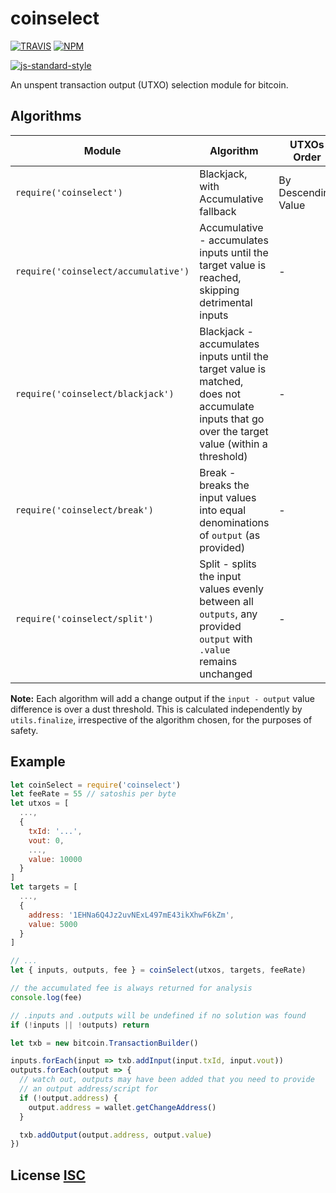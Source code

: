# coinselect

[![TRAVIS](https://secure.travis-ci.org/bitcoinjs/coinselect.png)](http://travis-ci.org/bitcoinjs/coinselect)
[![NPM](http://img.shields.io/npm/v/coinselect.svg)](https://www.npmjs.org/package/coinselect)

[![js-standard-style](https://cdn.rawgit.com/feross/standard/master/badge.svg)](https://github.com/feross/standard)

An unspent transaction output (UTXO) selection module for bitcoin.


## Algorithms
Module | Algorithm | UTXOs Order
-|-|-
`require('coinselect')` | Blackjack, with Accumulative fallback | By Descending Value
`require('coinselect/accumulative')` | Accumulative - accumulates inputs until the target value is reached, skipping detrimental inputs | -
`require('coinselect/blackjack')` | Blackjack - accumulates inputs until the target value is matched, does not accumulate inputs that go over the target value (within a threshold) | -
`require('coinselect/break')` | Break - breaks the input values into equal denominations of `output` (as provided) | -
`require('coinselect/split')` | Split - splits the input values evenly between all `outputs`, any provided `output` with `.value` remains unchanged | -


**Note:** Each algorithm will add a change output if the `input - output` value difference is over a dust threshold.
This is calculated independently by `utils.finalize`, irrespective of the algorithm chosen, for the purposes of safety.

## Example

``` javascript
let coinSelect = require('coinselect')
let feeRate = 55 // satoshis per byte
let utxos = [
  ...,
  {
    txId: '...',
    vout: 0,
    ...,
    value: 10000
  }
]
let targets = [
  ...,
  {
    address: '1EHNa6Q4Jz2uvNExL497mE43ikXhwF6kZm',
    value: 5000
  }
]

// ...
let { inputs, outputs, fee } = coinSelect(utxos, targets, feeRate)

// the accumulated fee is always returned for analysis
console.log(fee)

// .inputs and .outputs will be undefined if no solution was found
if (!inputs || !outputs) return

let txb = new bitcoin.TransactionBuilder()

inputs.forEach(input => txb.addInput(input.txId, input.vout))
outputs.forEach(output => {
  // watch out, outputs may have been added that you need to provide
  // an output address/script for
  if (!output.address) {
    output.address = wallet.getChangeAddress()
  }

  txb.addOutput(output.address, output.value)
})
```


## License [ISC](LICENSE)
